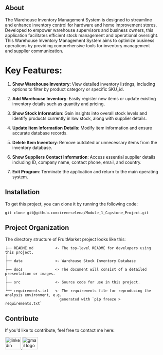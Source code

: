 

## About

The Warehouse Inventory Management System is designed to streamline and enhance inventory control for hardware and home improvement stores. Developed to empower warehouse supervisors and business owners, this application facilitates efficient stock management and operational oversight. This Warehouse Inventory Management System aims to optimize business operations by providing comprehensive tools for inventory management and supplier communication.

# Key Features:

1. **Show Warehouse Inventory**: View detailed inventory listings, including options to filter by product category or specific SKU_id.

2. **Add Warehouse Inventory**: Easily register new items or update existing inventory details such as quantity and pricing.

3. **Show Stock Information**: Gain insights into overall stock levels and identify products currently in low stock, along with supplier details.

4. **Update Item Information Details**: Modify item information and ensure accurate database records.

5. **Delete Item Inventory**: Remove outdated or unnecessary items from the inventory database.

6. **Show Suppliers Contact Information**: Access essential supplier details including ID, company name, contact phone, email, and country.

7. **Exit Program**: Terminate the application and return to the main operating system.


## Installation

To get this project, you can clone it by running the following code:

    git clone git@github.com:ireneselena/Module_1_Capstone_Project.git


## Project Organization

The directory structure of FruitMarket project looks like this:

    ├── README.md          <- The top-level README for developers using this project.
    │
    ├── data               <- Warehouse Stock Inventory Database
    │
    ├── docs               <- The document will consist of a detailed presentation or images.
    │
    ├── src                <- Source code for use in this project.
    │
    └── requirements.txt   <- The requirements file for reproducing the analysis environment, e.g.
                             generated with `pip freeze > requirements.txt`


## Contribute

If you'd like to contribute, feel free to contact me here:

<a href="https://www.linkedin.com/in/ireneselena/" target="_blank">
    <img src="https://raw.githubusercontent.com/maurodesouza/profile-readme-generator/master/src/assets/icons/social/linkedin/default.svg" width="52" height="40" alt="linkedin logo"/>
  </a>
  <a href="mailto:ireneselenam@gmail.com" target="_blank">
    <img src="https://raw.githubusercontent.com/maurodesouza/profile-readme-generator/master/src/assets/icons/social/gmail/default.svg"  width="52" height="40" alt="gmail logo"/>
  </a>